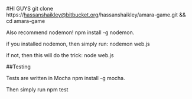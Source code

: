 #HI GUYS
    git clone https://hassanshaikley@bitbucket.org/hassanshaikley/amara-game.git && cd amara-game

Also recommend nodemon!
    npm install -g nodemon.

if you installed nodemon, then simply run:
    nodemon web.js

if not, then this will do the trick:
  node web.js

##Testing

Tests are written in Mocha
    npm install -g mocha.

Then simply run
    npm test
